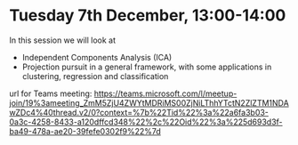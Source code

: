 # Tuesday 7th December, 13:00-14:00

In this session we will look at
- Independent Components Analysis (ICA)
- Projection pursuit in a general framework, with some applications in clustering, regression and classification


url for Teams meeting: https://teams.microsoft.com/l/meetup-join/19%3ameeting_ZmM5ZjU4ZWYtMDRiMS00ZjNiLThhYTctN2ZlZTM1NDAwZDc4%40thread.v2/0?context=%7b%22Tid%22%3a%22a6fa3b03-0a3c-4258-8433-a120dffcd348%22%2c%22Oid%22%3a%225d693d3f-ba49-478a-ae20-39fefe0302f9%22%7d
